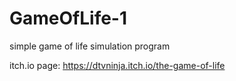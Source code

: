 # GameOfLife-1
simple game of life simulation program

itch.io page: <a>https://dtvninja.itch.io/the-game-of-life</a>

